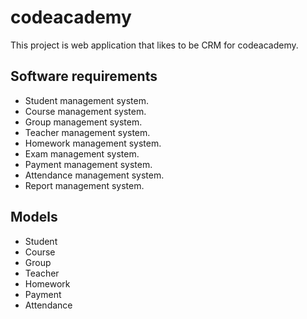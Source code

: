 # codeacademy

This project is web application that likes to be CRM for codeacademy.

## Software requirements

* Student management system.
* Course management system.
* Group management system.
* Teacher management system.
* Homework management system.
* Exam management system.
* Payment management system.
* Attendance management system.
* Report management system.

## Models

* Student
* Course
* Group
* Teacher
* Homework
* Payment
* Attendance
